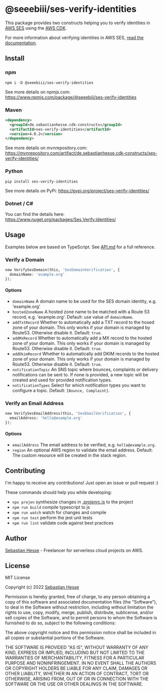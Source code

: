 # @seeebiii/ses-verify-identities

This package provides two constructs helping you to verify identities in [AWS SES](https://aws.amazon.com/ses/) using the [AWS CDK](https://aws.amazon.com/cdk/).

For more information about verifying identities in AWS SES, [read the documentation](https://docs.aws.amazon.com/ses/latest/DeveloperGuide/verify-domains.html).

## Install

### npm

```shell
npm i -D @seeebiii/ses-verify-identities
```

See more details on npmjs.com: https://www.npmjs.com/package/@seeebiii/ses-verify-identities

### Maven

```xml
<dependency>
  <groupId>de.sebastianhesse.cdk-constructs</groupId>
  <artifactId>ses-verify-identities</artifactId>
  <version>4.0.2</version>
</dependency>
```

See more details on mvnrepository.com: https://mvnrepository.com/artifact/de.sebastianhesse.cdk-constructs/ses-verify-identities/

### Python

```shell
pip install ses-verify-identities
```

See more details on PyPi: https://pypi.org/project/ses-verify-identities/

### Dotnet / C#

You can find the details here: https://www.nuget.org/packages/Ses.Verify.Identities/

## Usage

Examples below are based on TypeScript.
See [API.md](API.md) for a full reference.

### Verify a Domain

```python
new VerifySesDomain(this, 'SesDomainVerification', {
  domainName: 'example.org'
});
```

#### Options

* `domainName` A domain name to be used for the SES domain identity, e.g. 'example.org'
* `hostedZoneName` A hosted zone name to be matched with a Route 53 record, e.g. 'example.org'. Default: use value of `domainName`.
* `addTxtRecord` Whether to automatically add a TXT record to the hosed zone of your domain. This only works if your domain is managed by Route53. Otherwise disable it. Default: `true`.
* `addMxRecord` Whether to automatically add a MX record to the hosted zone of your domain. This only works if your domain is managed by Route53. Otherwise disable it. Default: `true`.
* `addDkimRecord` Whether to automatically add DKIM records to the hosted zone of your domain. This only works if your domain is managed by Route53. Otherwise disable it. Default: `true`.
* `notificationTopic` An SNS topic where bounces, complaints or delivery notifications can be sent to. If none is provided, a new topic will be created and used for provided notification types.
* `notificationTypes` Select for which notification types you want to configure a topic. Default: `[Bounce, Complaint]`.

### Verify an Email Address

```python
new VerifySesEmailAddress(this, 'SesEmailVerification', {
  emailAddress: 'hello@example.org'
});
```

#### Options

* `emailAddress` The email address to be verified, e.g. `hello@example.org`.
* `region` An optional AWS region to validate the email address. Default: The custom resource will be created in the stack region.

## Contributing

I'm happy to receive any contributions!
Just open an issue or pull request :)

These commands should help you while developing:

* `npx projen`         synthesize changes in [.projenrc.js](.projenrc.js) to the project
* `npm run build`      compile typescript to js
* `npm run watch`      watch for changes and compile
* `npm run test`       perform the jest unit tests
* `npm run lint`       validate code against best practices

## Author

[Sebastian Hesse](https://www.sebastianhesse.de) - Freelancer for serverless cloud projects on AWS.

## License

MIT License

Copyright (c) 2022 [Sebastian Hesse](https://www.sebastianhesse.de)

Permission is hereby granted, free of charge, to any person obtaining a copy of this software and associated documentation files (the "Software"), to deal in the Software without restriction, including without limitation the rights to use, copy, modify, merge, publish, distribute, sublicense, and/or sell copies of the Software, and to permit persons to whom the Software is furnished to do so, subject to the following conditions:

The above copyright notice and this permission notice shall be included in all copies or substantial portions of the Software.

THE SOFTWARE IS PROVIDED "AS IS", WITHOUT WARRANTY OF ANY KIND, EXPRESS OR IMPLIED, INCLUDING BUT NOT LIMITED TO THE WARRANTIES OF MERCHANTABILITY, FITNESS FOR A PARTICULAR PURPOSE AND NONINFRINGEMENT. IN NO EVENT SHALL THE AUTHORS OR COPYRIGHT HOLDERS BE LIABLE FOR ANY CLAIM, DAMAGES OR OTHER LIABILITY, WHETHER IN AN ACTION OF CONTRACT, TORT OR OTHERWISE, ARISING FROM, OUT OF OR IN CONNECTION WITH THE SOFTWARE OR THE USE OR OTHER DEALINGS IN THE SOFTWARE.
